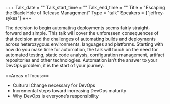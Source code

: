 +++
Talk_date = ""
Talk_start_time = ""
Talk_end_time = ""
Title = "Escaping the Black Hole of Release Management"
Type = "talk"
Speakers = ["jeffrey-sykes"]
+++

The decision to begin automating deployments seems fairly straight-forward and simple. This talk will cover the unforeseen consequences of that decision and the challenges of automating builds and deployments across heterozygous environments, languages and platforms. Starting with how do you make time for automation, the talk will touch on the need for automated testing, static code analysis, configuration management, artifact repositories and other technologies. Automation isn’t the answer to your DevOps problem, it is the start of your journey.

==Areas of focus:==

* Cultural Change necessary for DevOps
* Incremental steps toward increasing DevOps maturity
* Why DevOps is everyone’s responsibility
